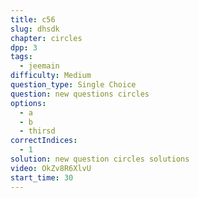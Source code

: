 ```yaml
---
title: c56
slug: dhsdk
chapter: circles
dpp: 3
tags:
  - jeemain
difficulty: Medium
question_type: Single Choice
question: new questions circles
options:
  - a
  - b
  - thirsd
correctIndices:
  - 1
solution: new question circles solutions
video: OkZv8R6XlvU
start_time: 30
---
```

